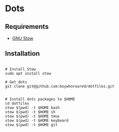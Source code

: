 # Dots

## Requirements

* [GNU Stow](https://www.gnu.org/software/stow/)

## Installation

```

# Install Stow
sudo apt install stow

# Get dots
git clone git@github.com:boywhoroared/dotfiles.git 


# Install dots packages to $HOME
cd dotfiles
stow $(pwd) -t $HOME bash
stow $(pwd) -t $HOME sh
stow $(pwd) -t $HOME tmux
stow $(pwd) -t $HOME keyboard
stow $(pwd) -t $HOME git
```
